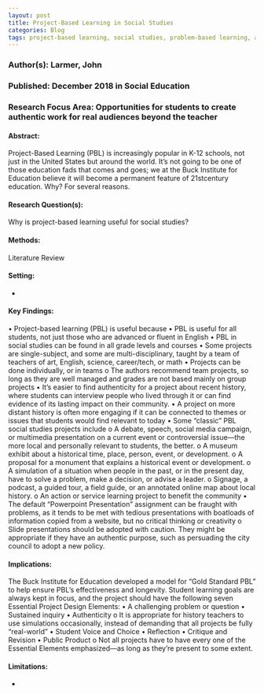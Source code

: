 ```yaml
---
layout: post
title: Project-Based Learning in Social Studies
categories: Blog
tags: project-based learning, social studies, problem-based learning, authenticity, history
---
```


### Author(s): Larmer, John

### Published: December 2018 in Social Education

### Research Focus Area: Opportunities for students to create authentic work for real audiences beyond the teacher

#### Abstract:
Project-Based Learning (PBL) is increasingly popular in K-12 schools, not just in the United States but around the world. It’s not going to be one of those education fads that comes and goes; we at the Buck Institute for Education believe it will become a permanent feature of 21stcentury education. Why? For several reasons.


#### Research Question(s):
Why is project-based learning useful for social studies?


#### Methods:
Literature Review


#### Setting:
-


#### Key Findings:
• Project-based learning (PBL) is useful because • PBL is useful for all students, not just those who are advanced or fluent in English • PBL in social studies can be found in all grade levels and courses • Some projects are single-subject, and some are multi-disciplinary, taught by a team of teachers of art, English, science, career/tech, or math • Projects can be done individually, or in teams o The authors recommend team projects, so long as they are well managed and grades are not based mainly on group projects • It’s easier to find authenticity for a project about recent history, where students can interview people who lived through it or can find evidence of its lasting impact on their community.  • A project on more distant history is often more engaging if it can be connected to themes or issues that students would find relevant to today • Some “classic” PBL social studies projects include o A debate, speech, social media campaign, or multimedia presentation on a current event or controversial issue—the more local and personally relevant to students, the better. o A museum exhibit about a historical time, place, person, event, or development. o A proposal for a monument that explains a historical event or development. o A simulation of a situation when people in the past, or in the present day, have to solve a problem, make a decision, or advise a leader. o Signage, a podcast, a guided tour, a field guide, or an annotated online map about local history. o An action or service learning project to benefit the community • The default “Powerpoint Presentation” assignment can be fraught with problems, as it tends to be met with tedious presentations with boatloads of information copied from a website, but no critical thinking or creativity o Slide presentations should be adopted with caution. They might be appropriate if they have an authentic purpose, such as persuading the city council to adopt a new policy. 


#### Implications:
The Buck Institute for Education developed a model for “Gold Standard PBL” to help ensure PBL’s effectiveness and longevity. Student learning goals are always kept in focus, and the project should have the following seven Essential Project Design Elements: • A challenging problem or question • Sustained inquiry • Authenticity o It is appropriate for history teachers to use simulations occasionally, instead of demanding that all projects be fully “real-world” • Student Voice and Choice • Reflection • Critique and Revision • Public Product o Not all projects have to have every one of the Essential Elements emphasized—as long as they’re present to some extent. 


#### Limitations:
-


